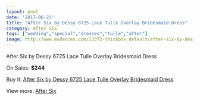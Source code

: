 ```yaml
---
layout: post
date: '2017-06-23'
title: "After Six by Dessy 6725 Lace Tulle Overlay Bridesmaid Dress"
category: After Six
tags: ["wedding","special","dresses","tulle","after"]
image: http://www.eudances.com/13372-thickbox_default/after-six-by-dessy-6725-lace-tulle-overlay-bridesmaid-dress.jpg
---
```

After Six by Dessy 6725 Lace Tulle Overlay Bridesmaid Dress

On Sales: **$244**
<a href="https://www.eudances.com/en/after-six/4039-after-six-by-dessy-6725-lace-tulle-overlay-bridesmaid-dress.html"><amp-img layout="responsive" width="600" height="600" src="//www.eudances.com/13372-thickbox_default/after-six-by-dessy-6725-lace-tulle-overlay-bridesmaid-dress.jpg" alt="After Six by Dessy 6725 Lace Tulle Overlay Bridesmaid Dress 0" /></a>
<a href="https://www.eudances.com/en/after-six/4039-after-six-by-dessy-6725-lace-tulle-overlay-bridesmaid-dress.html"><amp-img layout="responsive" width="600" height="600" src="//www.eudances.com/13375-thickbox_default/after-six-by-dessy-6725-lace-tulle-overlay-bridesmaid-dress.jpg" alt="After Six by Dessy 6725 Lace Tulle Overlay Bridesmaid Dress 1" /></a>
<a href="https://www.eudances.com/en/after-six/4039-after-six-by-dessy-6725-lace-tulle-overlay-bridesmaid-dress.html"><amp-img layout="responsive" width="600" height="600" src="//www.eudances.com/13374-thickbox_default/after-six-by-dessy-6725-lace-tulle-overlay-bridesmaid-dress.jpg" alt="After Six by Dessy 6725 Lace Tulle Overlay Bridesmaid Dress 2" /></a>
<a href="https://www.eudances.com/en/after-six/4039-after-six-by-dessy-6725-lace-tulle-overlay-bridesmaid-dress.html"><amp-img layout="responsive" width="600" height="600" src="//www.eudances.com/13373-thickbox_default/after-six-by-dessy-6725-lace-tulle-overlay-bridesmaid-dress.jpg" alt="After Six by Dessy 6725 Lace Tulle Overlay Bridesmaid Dress 3" /></a>

Buy it: [After Six by Dessy 6725 Lace Tulle Overlay Bridesmaid Dress](https://www.eudances.com/en/after-six/4039-after-six-by-dessy-6725-lace-tulle-overlay-bridesmaid-dress.html "After Six by Dessy 6725 Lace Tulle Overlay Bridesmaid Dress")

View more: [After Six](https://www.eudances.com/en/50-after-six "After Six")